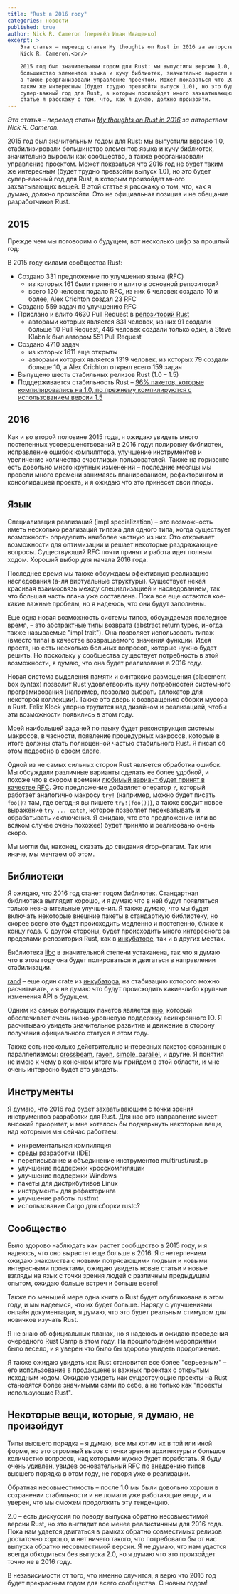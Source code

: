 ```yaml
---
title: "Rust в 2016 году"
categories: новости
published: true
author: Nick R. Cameron (перевёл Иван Иващенко)
excerpt: >
    Эта статья – перевод статьи My thoughts on Rust in 2016 за авторством
    Nick R. Cameron.<br/>

    2015 год был значительным годом для Rust: мы выпустили версию 1.0, стабилизировали
    большинство элементов языка и кучу библиотек, значительно выросли как сообщество,
    а также реорганизовали управление проектом. Может показаться что 2016 год не будет
    таким же интересным (будет трудно превзойти выпуск 1.0), но это будет
    супер-важный год для Rust, в которым произойдет много захватывающих вещей. В этой
    статье я расскажу о том, что, как я думаю, должно произойти.
---
```


*Эта статья – перевод статьи
[My thoughts on Rust in 2016](http://www.ncameron.org/blog/my-thoughts-on-rust-in-2016/)
за авторством Nick R. Cameron.*

2015 год был значительным годом для Rust: мы выпустили версию 1.0, стабилизировали
большинство элементов языка и кучу библиотек, значительно выросли как сообщество,
а также реорганизовали управление проектом. Может показаться что 2016 год не будет
таким же интересным (будет трудно превзойти выпуск 1.0), но это будет
супер-важный год для Rust, в которым произойдет много захватывающих вещей. В этой
статье я расскажу о том, что, как я думаю, должно произойти. Это не официальная
позиция и не обещание разработчиков Rust.

## 2015

Прежде чем мы поговорим о будущем, вот несколько цифр за прошлый год:

В 2015 году силами сообщества Rust:

* Создано 331 предложение по улучшению языка (RFC)
    * из которых 161 были принято и влито в основной репозиторий
    * всего 120 человек подало RFC, из них 6 человек создало 10 и более, Alex Crichton создал 23 RFC
* Создано 559 задач по улучшению RFC
* Прислано и влито 4630 Pull Request в [репозиторий Rust](https://github.com/rust-lang/rust)
    * авторами которых является 831 человек, из них 91 создали больше 10 Pull Request, 446 человек создали только один, а Steve Klabnik был автором 551 Pull Request
* Создано 4710 задач
    * из которых 1611 еще открыты
    * авторами которых является 1319 человек, из которых 79 создали больше 10, а Alex Crichton открыл всего 159 задач
* Выпущено шесть стабильных релизов Rust (1.0 – 1.5)
* Поддерживается стабильность Rust – [96% пакетов, которые компилировались на 1.0,
  по прежнему компилируются с использованием версии 1.5](https://internals.rust-lang.org/t/rust-regressions-2015-year-end-report/2993)

## 2016

Как и во второй половине 2015 года, я ожидаю увидеть много постепенных
усовершенствований в 2016 году: полировку библиотек, исправление ошибок
компилятора, улучшение инструментов и увеличение количества счастливых
пользователей. Также на горизонте есть довольно много крупных изменений –
последние месяцы мы провели много времени занимаясь планированием, рефакторингом
и консолидацией проекта, и я ожидаю что это принесет свои плоды.

## Язык

Cпециализация реализаций (impl specialization) – это возможность иметь несколько реализаций типажа
для одного типа, когда существует возможность определить наиболее частную из них. Это открывает возможности
для оптимизации и решает некоторые раздражающие вопросы. Существующий RFC почти принят и работа
идет полным ходом. Хороший выбор для начала 2016 года.

Последнее время мы также обсуждаем эфективную реализацию наследования (а-ля виртуальные структуры).
Существует некая красивая взаимосвязь между специализацией и наследованием, так что большая
часть плана уже составлена. Пока все еще остаются кое-какие важные пробелы, но я надеюсь,
что они будут заполнены.

Еще одна новая возможность системы типов, обсуждаемая последнее время, – это
абстрактные типы возврата (abstract return types, иногда также называемые "impl trait").
Она позволяет использовать типаж (вместо типа) в качестве возвращаемого значения функции.
Идея проста, но есть несколько больных вопросов, которые нужно будет решить. Но поскольку
у сообщества существует потребность в этой возможности, я думаю, что она будет реализована в 2016 году.

Новая система выделения памяти и синтаксис размещения (placement box syntax) позволит Rust
удовлетворить кучу потребностей системного програмирования (например, позволив выбрать аллокатор
для некоторой коллекции). Также это дверь к возвращению сборки мусора в Rust. Felix Klock
упорно трудится над дизайном и реализацией, чтобы эти возможности появились в этом году.

Моей наибольшей задачей по языку будет реконструкция системы макросов, в часности, появление
процедурных макросов, которые в итоге должны стать полноценной частью стабильного Rust. Я писал об
этом подробно в [своем блоге](http://www.ncameron.org/blog/).

Одной из не самых сильных сторон Rust является обработка ошибок. Мы обсуждали различные варианты
сделать ее более удобной, и похоже что в скором времени [любимый вариант будет принят в качестве RFC](https://github.com/rust-lang/rfcs/pull/243).
Это предложение добавляет оператор `?`, который работает аналогично макросу `try!` (например, можно
будет писать `foo()?` там, где сегодня вы пишете `try!(foo())`), а также вводит новое выражение
`try ... catch`, которое позволяет перехватывать и обрабатывать исключения. Я ожидаю, что это
предложение (или во всяком случае очень похожее) будет принято и реализовано очень скоро.

Мы могли бы, наконец, сказать до свидания drop-флагам. Так или иначе, мы мечтаем об этом.

## Библиотеки

Я ожидаю, что 2016 год станет годом библиотек. Стандартная библиотека выглядит хорошо, и я думаю
что в ней будут появляться только незначительные улучшения. Я также думаю, что мы будет включать
некоторые внешние пакеты в стандарткую библиотеку, но скорее всего это будет происходить медленно и
постепенно, ближе к концу года. С другой стороны, будет происходить много интересного за пределами
репозитория Rust, как в [инкубаторе](https://github.com/rust-lang-nursery), так и в других местах.

Библиотека [libc](https://github.com/rust-lang-nursery/libc) в значительной степени устаканена, так что я думаю что в этом году она будет
полироваться и двигаться в направлении стабилизации.

[rand](https://github.com/rust-lang-nursery/rand) – еще один crate из [инкубатора](https://github.com/rust-lang-nursery), на стабизацию которого можно расчитывать, и я не думаю
что будут происходить какие-либо крупные изменения API в будущем.

Одним из самых волнующих пакетов является [mio](https://github.com/carllerche/mio), который обеспечивает очень низко-уровневую
поддержку асинхронного IO. Я расчитываю увидеть значительное развитие и движение в сторону
получения официального статуса в этом году.

Также есть несколько действительно интересных пакетов связанных с параллелизмом: [crossbeam](https://github.com/aturon/crossbeam), [rayon](https://github.com/nikomatsakis/rayon),
[simple_parallel](https://github.com/huonw/simple_parallel), и другие. Я понятия не имею к чему в конечном итоге мы прийдем в этой области, и
мне очень интересно будет это увидеть.

## Инструменты

Я думаю, что 2016 год будет захватывающим с точки зрения инструментов разработки для Rust. Для нас
это направление имеет высокий приоритет, и мне хотелось бы подчеркнуть некоторые вещи, над которыми мы
сейчас работаем:

* инкрементальная компиляция
* среды разработки (IDE)
* переписывание и объединение инструментов multirust/rustup
* улучшение поддержки кросскомпиляции
* улучшение поддержки Windows
* пакеты для дистрибутивов Linux
* инструменты для рефакторинга
* улучшение работы rustfmt
* использование Cargo для сборки rustc?

## Сообщество

Было здорово наблюдать как растет сообщество в 2015 году, и я надеюсь, что оно вырастет еще больше в 2016. Я
с нетерпением ожидаю знакомства с новыми потрясающими людьми и новыми интересными проектами, ожидаю увидеть
новые статьи и новые взгляды на язык с точки зрения людей с различным предыдущим опытом, ожидаю больше
встреч и больше всего!

Также по меньшей мере одна книга о Rust будет опубликована в этом году, и мы надеемся, что их будет
больше. Наряду с улучшениями онлайн документации, я думаю, что это будет реальным стимулом для
новичков изучать Rust.

Я не знаю об официальных планах, но я надеюсь и ожидаю проведения очередного Rust Camp в этом году.
На прошлогоднем мероприятии было весело, и я уверен что было бы здорово увидеть продолжение.

Я также ожидаю увидеть как Rust становится все более "серьезным" – его использование в продакшене
и важных проектах с открытым исходным кодом. Ожидаю увидеть как существующие проекты на Rust
становятся более значимыми сами по себе, а не только как "проекты использующие Rust".

## Некоторые вещи, которые, я думаю, не произойдут

Типы высшего порядка – я думаю, все мы хотим их в той или иной форме, но это огромный вызов с точки
зрения архитектуры и большое количестно вопросов, над которыми нужно будет поработать. Я буду очень
удивлен, увидев основательный RFC по внедрению типов высшего порядка в этом году, не говоря уже о
реализации.

Обратная несовместимость – после 1.0 мы были довольно хороши в сохранении стабильности и не ломали
уже работающие вещи, и я уверен, что мы сможем продолжить эту тенденцию.

2.0 – есть дискуссия по поводу выпуска обратно несовместимой версии Rust, но это
выглядит все менее реалистичным для 2016 года. Пока нам удается двигаться в рамках обратно совместимых релизов достаточно
хорошо, и нет ничего такого, что потребовало бы от нас выпуска обратно несовместимой версии. Я не
думаю, что нам удастся всегда обходиться без выпуска 2.0, но я думаю что это произойдет точно не в
2016 году.

В независимости от того, что именно случится, я верю что 2016 год будет прекрасным годом для всего
сообщества. С новым годом!
